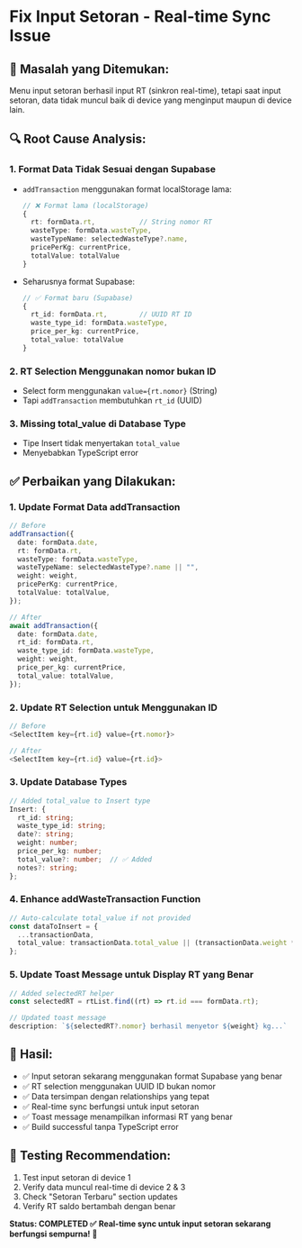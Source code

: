 # Fix Input Setoran - Real-time Sync Issue

## 🚨 **Masalah yang Ditemukan:**
Menu input setoran berhasil input RT (sinkron real-time), tetapi saat input setoran, data tidak muncul baik di device yang menginput maupun di device lain.

## 🔍 **Root Cause Analysis:**

### 1. **Format Data Tidak Sesuai dengan Supabase**
- `addTransaction` menggunakan format localStorage lama:
  ```typescript
  // ❌ Format lama (localStorage)
  {
    rt: formData.rt,           // String nomor RT
    wasteType: formData.wasteType,
    wasteTypeName: selectedWasteType?.name,
    pricePerKg: currentPrice,
    totalValue: totalValue
  }
  ```

- Seharusnya format Supabase:
  ```typescript
  // ✅ Format baru (Supabase)
  {
    rt_id: formData.rt,        // UUID RT ID
    waste_type_id: formData.wasteType,
    price_per_kg: currentPrice,
    total_value: totalValue
  }
  ```

### 2. **RT Selection Menggunakan nomor bukan ID**
- Select form menggunakan `value={rt.nomor}` (String)
- Tapi `addTransaction` membutuhkan `rt_id` (UUID)

### 3. **Missing total_value di Database Type**
- Tipe Insert tidak menyertakan `total_value`
- Menyebabkan TypeScript error

## ✅ **Perbaikan yang Dilakukan:**

### 1. **Update Format Data addTransaction**
```typescript
// Before
addTransaction({
  date: formData.date,
  rt: formData.rt,
  wasteType: formData.wasteType,
  wasteTypeName: selectedWasteType?.name || "",
  weight: weight,
  pricePerKg: currentPrice,
  totalValue: totalValue,
});

// After
await addTransaction({
  date: formData.date,
  rt_id: formData.rt,
  waste_type_id: formData.wasteType,
  weight: weight,
  price_per_kg: currentPrice,
  total_value: totalValue,
});
```

### 2. **Update RT Selection untuk Menggunakan ID**
```typescript
// Before
<SelectItem key={rt.id} value={rt.nomor}>

// After  
<SelectItem key={rt.id} value={rt.id}>
```

### 3. **Update Database Types**
```typescript
// Added total_value to Insert type
Insert: {
  rt_id: string;
  waste_type_id: string;
  date?: string;
  weight: number;
  price_per_kg: number;
  total_value?: number;  // ✅ Added
  notes?: string;
};
```

### 4. **Enhance addWasteTransaction Function**
```typescript
// Auto-calculate total_value if not provided
const dataToInsert = {
  ...transactionData,
  total_value: transactionData.total_value || (transactionData.weight * transactionData.price_per_kg)
};
```

### 5. **Update Toast Message untuk Display RT yang Benar**
```typescript
// Added selectedRT helper
const selectedRT = rtList.find((rt) => rt.id === formData.rt);

// Updated toast message
description: `${selectedRT?.nomor} berhasil menyetor ${weight} kg...`
```

## 🎯 **Hasil:**
- ✅ Input setoran sekarang menggunakan format Supabase yang benar
- ✅ RT selection menggunakan UUID ID bukan nomor
- ✅ Data tersimpan dengan relationships yang tepat
- ✅ Real-time sync berfungsi untuk input setoran
- ✅ Toast message menampilkan informasi RT yang benar
- ✅ Build successful tanpa TypeScript error

## 🧪 **Testing Recommendation:**
1. Test input setoran di device 1
2. Verify data muncul real-time di device 2 & 3
3. Check "Setoran Terbaru" section updates
4. Verify RT saldo bertambah dengan benar

**Status: COMPLETED ✅**
**Real-time sync untuk input setoran sekarang berfungsi sempurna! 🚀**
